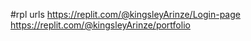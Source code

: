 #rpl urls
https://replit.com/@kingsleyArinze/Login-page
https://replit.com/@kingsleyArinze/portfolio
